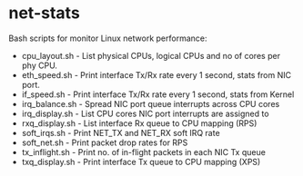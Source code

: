 # net-stats

Bash scripts for monitor Linux network performance:

 * cpu_layout.sh -  List physical CPUs, logical CPUs and no of cores per phy CPU.
 * eth_speed.sh - Print interface Tx/Rx rate every 1 second, stats from NIC port.
 * if_speed.sh - Print interface Tx/Rx rate every 1 second, stats from Kernel
 * irq_balance.sh - Spread NIC port queue interrupts across CPU cores
 * irq_display.sh - List CPU cores NIC port interrupts are assigned to
 * rxq_display.sh - List interface Rx queue to CPU mapping (RPS)
 * soft_irqs.sh - Print NET_TX and NET_RX soft IRQ rate
 * soft_net.sh - Print packet drop rates for RPS
 * tx_inflight.sh - Print no. of in-flight packets in each NIC Tx queue
 * txq_display.sh - Print interface Tx queue to CPU mapping (XPS)
